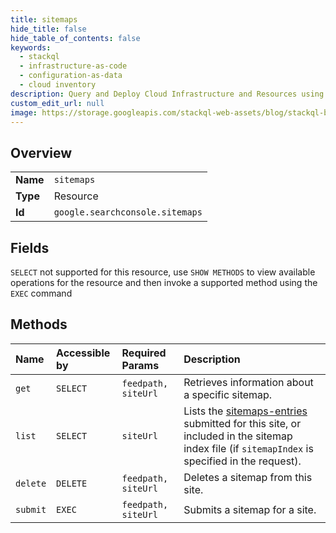 ```yaml
---
title: sitemaps
hide_title: false
hide_table_of_contents: false
keywords:
  - stackql
  - infrastructure-as-code
  - configuration-as-data
  - cloud inventory
description: Query and Deploy Cloud Infrastructure and Resources using SQL
custom_edit_url: null
image: https://storage.googleapis.com/stackql-web-assets/blog/stackql-blog-post-featured-image.png
---
```

  
    

## Overview
<table><tbody>
<tr><td><b>Name</b></td><td><code>sitemaps</code></td></tr>
<tr><td><b>Type</b></td><td>Resource</td></tr>
<tr><td><b>Id</b></td><td><code>google.searchconsole.sitemaps</code></td></tr>
</tbody></table>

## Fields
`SELECT` not supported for this resource, use `SHOW METHODS` to view available operations for the resource and then invoke a supported method using the `EXEC` command  
## Methods
| Name | Accessible by | Required Params | Description |
|:-----|:--------------|:----------------|:------------|
| `get` | `SELECT` | `feedpath, siteUrl` | Retrieves information about a specific sitemap. |
| `list` | `SELECT` | `siteUrl` |  Lists the [sitemaps-entries](/webmaster-tools/v3/sitemaps) submitted for this site, or included in the sitemap index file (if `sitemapIndex` is specified in the request). |
| `delete` | `DELETE` | `feedpath, siteUrl` | Deletes a sitemap from this site. |
| `submit` | `EXEC` | `feedpath, siteUrl` | Submits a sitemap for a site. |
